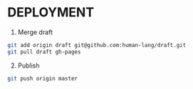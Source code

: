 DEPLOYMENT
==================

1. Merge draft

```bash
git add origin draft git@github.com:human-lang/draft.git
git pull draft gh-pages
```

2. Publish

```bash
git push origin master
```
